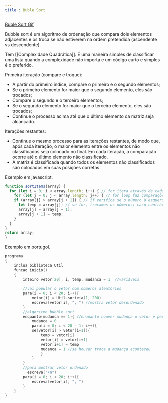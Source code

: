 ```yaml
---
title : Buble Sort
---
```


[Buble Sort Gif](https://upload.wikimedia.org/wikipedia/commons/c/c8/Bubble-sort-example-300px.gif)

Bubble sort é um algoritmo de ordenação que compara dois elementos adjacentes e os troca se não estiverem na ordem pretendida (ascendente vs descendente).

Tem [[Complexidade Quadrática]]. É uma maneira simples de classificar uma lista quando a complexidade não importa e um código curto e simples é o preferido.

Primeira iteração (compare e troque):
- A partir do primeiro índice, compare o primeiro e o segundo elementos;
- Se o primeiro elemento for maior que o segundo elemento, eles são trocados;
- Compare o segundo e o terceiro elementos;
- Se o segundo elemento for maior que o terceiro elemento, eles são trocados;
- Continue o processo acima até que o último elemento da matriz seja alcançado.

Iterações restantes:
- Continue o mesmo processo para as iterações restantes, de modo que, após cada iteração, o maior elemento entre os elementos não classificados seja colocado no final. Em cada iteração, a comparação ocorre até o último elemento não classificado.
- A matriz é classificada quando todos os elementos não classificados são colocados em suas posições corretas.

Exemplo em javascript.

```js
function sortItems(array) {
  for (let i = 0; i < array.length; i++) { // for itera através de cada item no array;
    for (let j = 0; j < array.length; j++) { // for loop faz comparações entre cada elemento na matriz;
    if (array[j] > array[j + 1]) { // if verifica se o número à esquerda de uma comparação é maior que o número à direita;
      let temp = array[j]; // se for, trocamos os números; caso contrário, não faça nada.
      array[j] = array[j + 1];
      array[j + 1] = temp;
    }
  }
}
return array;
}
```

Exemplo em portugol.

```c
programa
{
	inclua biblioteca Util
	funcao inicio()
	{
		inteiro vetor[20], i, temp, mudanca = 1  //variáveis
		  
		//vai popular o vetor com números aleatórios
		para(i = 0; i < 20; i++){
			vetor[i] = Util.sorteia(1, 200)
			escreva(vetor[i], ", ") //mostra vetor desordenado
		}
		//algoritmo bubble sort
		enquanto(mudanca == 1){ //enquanto houver mudança o vetor é percorrido com o algo de ordenação
			mudanca = 0
			para(i = 0; i < 20 - 1; i++){
			se(vetor[i] > vetor[i+1]){
				temp = vetor[i]
				vetor[i] = vetor[i+1]
				vetor[i+1] = temp
				mudanca = 1 //se houver troca a mudança aconteceu
				}
			}
		}
		//para mostrar vetor ordenado
		  escreva("\n")
		para(i = 0; i < 20; i++){
			escreva(vetor[i], ", ")
		}
	}
}
```
